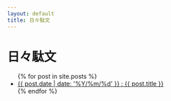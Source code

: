 ```yaml
---
layout: default
title: 日々駄文
---
```

# 日々駄文

<ul>
	{% for post in site.posts %}
	<li>
		<a href="{{ site.baseurl }}{{ post.url }}">{{ post.date | date: '%Y/%m/%d' }} : {{ post.title }}</a>
	</li>
	{% endfor %}
</ul>

